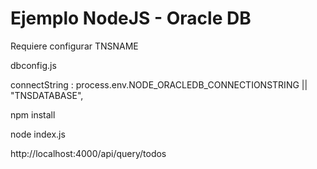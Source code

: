 # Ejemplo NodeJS - Oracle DB

Requiere configurar TNSNAME

dbconfig.js

connectString : process.env.NODE_ORACLEDB_CONNECTIONSTRING || "TNSDATABASE",

npm install

node index.js

http://localhost:4000/api/query/todos



